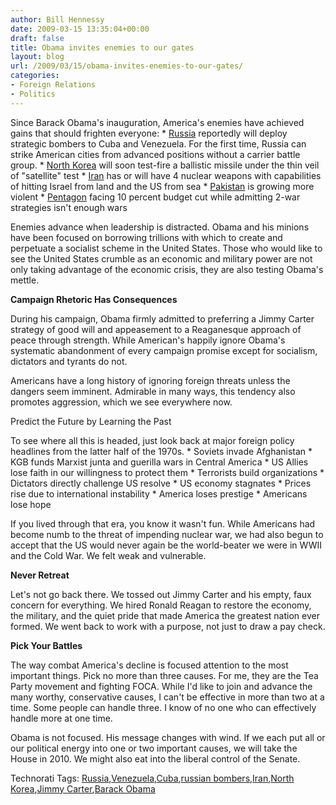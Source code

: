 ```yaml
---
author: Bill Hennessy
date: 2009-03-15 13:35:04+00:00
draft: false
title: Obama invites enemies to our gates
layout: blog
url: /2009/03/15/obama-invites-enemies-to-our-gates/
categories:
- Foreign Relations
- Politics
---
```


Since Barack Obama's inauguration, America's enemies have achieved gains that should frighten everyone:   * [Russia](https://www.breitbart.com/article.php?id=CNG.9776268a25e75ad5b44b4d87e8a32a02.4a1&show_article=1) reportedly will deploy strategic bombers to Cuba and Venezuela. For the first time, Russia can strike American cities from advanced positions without a carrier battle group.   * [North Korea](https://www.chicagotribune.com/news/nationworld/chi-korea-missile_14mar14,0,2863285.story) will soon test-fire a ballistic missile under the thin veil of "satellite" test    * [Iran](https://en.rian.ru/world/20090313/120554424.html) has or will have 4 nuclear weapons with capabilities of hitting Israel from land and the US from sea    * [Pakistan](https://www.cnn.com/2009/WORLD/asiapcf/03/15/pakistan.sharif/index.html) is growing more violent    * [Pentagon](https://www.nytimes.com/2009/03/15/washington/15military.html?_r=1) facing 10 percent budget cut while admitting 2-war strategies isn't enough wars

Enemies advance when leadership is distracted. Obama and his minions have been focused on borrowing trillions with which to create and perpetuate a socialist scheme in the United States. Those who would like to see the United States crumble as an economic and military power are not only taking advantage of the economic crisis, they are also testing Obama's mettle.

**Campaign Rhetoric Has Consequences**

During his campaign, Obama firmly admitted to preferring a Jimmy Carter strategy of good will and appeasement to a Reaganesque approach of peace through strength. While American's happily ignore Obama's systematic abandonment of every campaign promise except for socialism, dictators and tyrants do not. 

Americans have a long history of ignoring foreign threats unless the dangers seem imminent. Admirable in many ways, this tendency also promotes aggression, which we see everywhere now.

Predict the Future by Learning the Past

To see where all this is headed, just look back at major foreign policy headlines from the latter half of the 1970s.   * Soviets invade Afghanistan    * KGB funds Marxist junta and guerilla wars in Central America    * US Allies lose faith in our willingness to protect them    * Terrorists build organizations    * Dictators directly challenge US resolve    * US economy stagnates    * Prices rise due to international instability    * America loses prestige    * Americans lose hope

If you lived through that era, you know it wasn't fun. While Americans had become numb to the threat of impending nuclear war, we had also begun to accept that the US would never again be the world-beater we were in WWII and the Cold War. We felt weak and vulnerable.

**Never Retreat**

Let's not go back there. We tossed out Jimmy Carter and his empty, faux concern for everything. We hired Ronald Reagan to restore the economy, the military, and the quiet pride that made America the greatest nation ever formed. We went back to work with a purpose, not just to draw a pay check. 

**Pick Your Battles**

The way combat America's decline is focused attention to the most important things. Pick no more than three causes. For me, they are the Tea Party movement and fighting FOCA. While I'd like to join and advance the many worthy, conservative causes, I can't be effective in more than two at a time. Some people can handle three. I know of no one who can effectively handle more at one time.

Obama is not focused. His message changes with wind. If we each put all or our political energy into one or two important causes, we will take the House in 2010. We might also eat into the liberal control of the Senate.

Technorati Tags: [Russia](https://technorati.com/tags/Russia),[Venezuela](https://technorati.com/tags/Venezuela),[Cuba](https://technorati.com/tags/Cuba),[russian bombers](https://technorati.com/tags/russian%20bombers),[Iran](https://technorati.com/tags/Iran),[North Korea](https://technorati.com/tags/North%20Korea),[Jimmy Carter](https://technorati.com/tags/Jimmy%20Carter),[Barack Obama](https://technorati.com/tags/Barack%20Obama)
